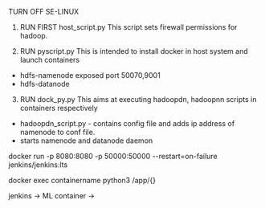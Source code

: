 TURN OFF SE-LINUX

1. RUN FIRST host_script.py 
This script sets firewall permissions for hadoop.

2. RUN pyscript.py
This is intended to install docker in host system and launch containers 
 - hdfs-namenode  exposed port 50070,9001
 - hdfs-datanode 

3. RUN dock_py.py
This aims at executing hadoopdn, hadoopnn scripts in containers respectively
 - hadoopdn_script.py - contains config file and adds ip address of namenode to conf file.
 - starts namenode and datanode daemon

docker run -p 8080:8080 -p 50000:50000 --restart=on-failure jenkins/jenkins:lts

docker exec containername python3 /app/{}

jenkins -> ML container -> 